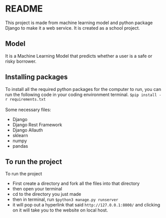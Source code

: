 # README
This project is made from machine learning model and python package Django to make it a web service.
It is created as a school project.

## Model
It is a Machine Learning Model that predicts whether a user is a safe or risky borrower.

## Installing packages
To install all the required python packages for the computer to run, you can run the following code in your coding environment terminal.
`$pip install -r requirements.txt`
<br><br>
Some necessary files:
- Django
- Django Rest Framework
- Django Allauth
- sklearn
- numpy
- pandas

## To run the project
To run the project
- First create a directory and fork all the files into that directory
- then open your terminal
- cd to the directory you just made
- then in terminal, run `$python3 manage.py runserver`
- it will pop out a hyperlink that said `http://127.0.0.1:8000/` and clicking on it will take you to the website on local host.

